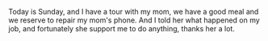 Today is Sunday, and I have a tour with my mom, we have a good meal and we reserve to repair my mom's phone. And I told her what happened on my job, and fortunately she support me to do anything, thanks her a lot.
